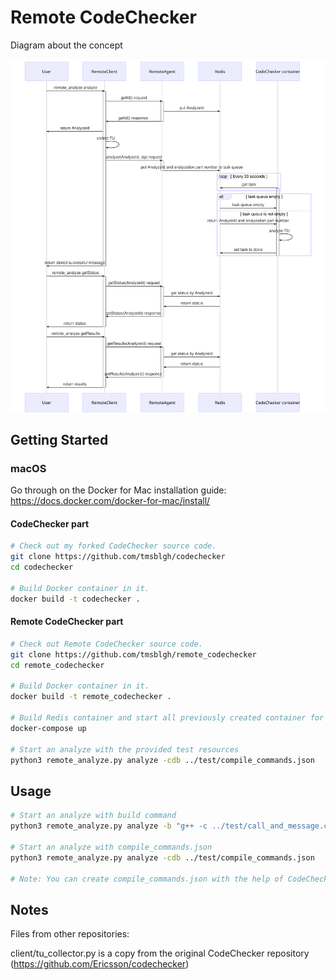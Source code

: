 # Remote CodeChecker

Diagram about the concept

<a>
  <img src="sequence_diagram.svg">
</a>

## Getting Started

### macOS

Go through on the Docker for Mac installation guide:
https://docs.docker.com/docker-for-mac/install/

#### CodeChecker part

```sh
# Check out my forked CodeChecker source code.
git clone https://github.com/tmsblgh/codechecker
cd codechecker

# Build Docker container in it.
docker build -t codechecker .
```

#### Remote CodeChecker part

```sh
# Check out Remote CodeChecker source code.
git clone https://github.com/tmsblgh/remote_codechecker
cd remote_codechecker

# Build Docker container in it.
docker build -t remote_codechecker .

# Build Redis container and start all previously created container for the service.
docker-compose up

# Start an analyze with the provided test resources
python3 remote_analyze.py analyze -cdb ../test/compile_commands.json
```

## Usage

```sh
# Start an analyze with build command
python3 remote_analyze.py analyze -b "g++ -c ../test/call_and_message.cpp -Wno-all -Wno-extra"

# Start an analyze with compile_commands.json
python3 remote_analyze.py analyze -cdb ../test/compile_commands.json

# Note: You can create compile_commands.json with the help of CodeChecker log or intercept-build.
```

## Notes

Files from other repositories:

client/tu_collector.py is a copy from the original CodeChecker repository
(https://github.com/Ericsson/codechecker)